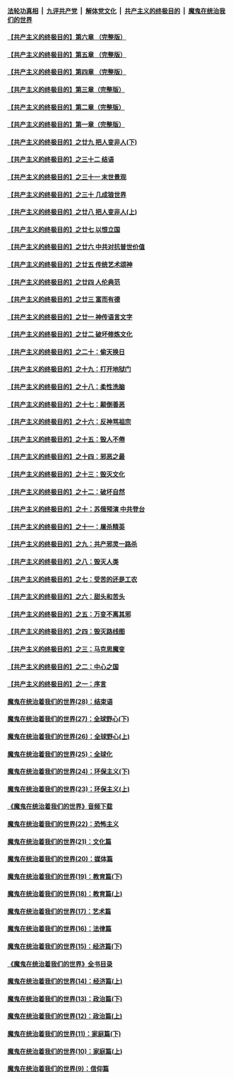####  [法轮功真相](../../../../basic/blob/master/README.md?t=11251101) &nbsp;|&nbsp; [九评共产党](../../../../9ping.md/blob/master/README.md?t=11251101) &nbsp;|&nbsp; [解体党文化](../../../../jtdwh.md/blob/master/README.md?t=11251101)  &nbsp;|&nbsp; [共产主义的终极目的](../../../../gczydzjmd.md/blob/master/README.md?t=11251101) &nbsp;|&nbsp; [魔鬼在统治我们的世界](../../../../mgztzwmdsj.md/blob/master/README.md?t=11251101) 

#### [【共产主义的终极目的】第六章 （完整版）](../pages/nsc422/n11428913.md?t=11251101) 

#### [【共产主义的终极目的】第五章 （完整版）](../pages/nsc422/n11428912.md?t=11251101) 

#### [【共产主义的终极目的】第四章 （完整版）](../pages/nsc422/n11428907.md?t=11251101) 

#### [【共产主义的终极目的】第三章（完整版）](../pages/nsc422/n11428848.md?t=11251101) 

#### [【共产主义的终极目的】第二章（完整版）](../pages/nsc422/n11428831.md?t=11251101) 

#### [【共产主义的终极目的】第一章（完整版）](../pages/nsc422/n11417651.md?t=11251101) 

#### [【共产主义的终极目的】之廿九 把人变非人(下)](../pages/nsc422/n11344140.md?t=11251101) 

#### [【共产主义的终极目的】之三十二 结语](../pages/nsc422/n11360535.md?t=11251101) 

#### [【共产主义的终极目的】之三十一 末世景观](../pages/nsc422/n11351129.md?t=11251101) 

#### [【共产主义的终极目的】之三十 几成狼世界](../pages/nsc422/n11348280.md?t=11251101) 

#### [【共产主义的终极目的】之廿八 把人变非人(上)](../pages/nsc422/n11340492.md?t=11251101) 

#### [【共产主义的终极目的】之廿七 以恨立国](../pages/nsc422/n11336944.md?t=11251101) 

#### [【共产主义的终极目的】之廿六 中共对抗普世价值](../pages/nsc422/n11324785.md?t=11251101) 

#### [【共产主义的终极目的】之廿五 传统艺术颂神](../pages/nsc422/n11296396.md?t=11251101) 

#### [【共产主义的终极目的】之廿四 人伦典范](../pages/nsc422/n11296397.md?t=11251101) 

#### [【共产主义的终极目的】之廿三 富而有德](../pages/nsc422/n11283598.md?t=11251101) 

#### [【共产主义的终极目的】之廿一 神传语言文字](../pages/nsc422/n11263265.md?t=11251101) 

#### [【共产主义的终极目的】之廿二 破坏修炼文化](../pages/nsc422/n11245728.md?t=11251101) 

#### [【共产主义的终极目的】之二十：偷天换日](../pages/nsc422/n11238846.md?t=11251101) 

#### [【共产主义的终极目的】之十九：打开地狱门](../pages/nsc422/n11206376.md?t=11251101) 

#### [【共产主义的终极目的】之十八：柔性洗脑](../pages/nsc422/n11199994.md?t=11251101) 

#### [【共产主义的终极目的】之十七：颠倒善恶](../pages/nsc422/n11179782.md?t=11251101) 

#### [【共产主义的终极目的】之十六：反神骂祖宗](../pages/nsc422/n11166798.md?t=11251101) 

#### [【共产主义的终极目的】之十五：毁人不倦](../pages/nsc422/n11166792.md?t=11251101) 

#### [【共产主义的终极目的】之十四：邪恶之最](../pages/nsc422/n11150249.md?t=11251101) 

#### [【共产主义的终极目的】之十三：毁灭文化](../pages/nsc422/n11135227.md?t=11251101) 

#### [【共产主义的终极目的】之十二：破坏自然](../pages/nsc422/n11135214.md?t=11251101) 

#### [【共产主义的终极目的】之十：苏俄预演 中共登台](../pages/nsc422/n11118424.md?t=11251101) 

#### [【共产主义的终极目的】之十一：屠杀精英](../pages/nsc422/n11118442.md?t=11251101) 

#### [【共产主义的终极目的】之九：共产邪灵一路杀](../pages/nsc422/n11114139.md?t=11251101) 

#### [【共产主义的终极目的】之八：毁灭人类](../pages/nsc422/n11108503.md?t=11251101) 

#### [【共产主义的终极目的】之七：受苦的还是工农](../pages/nsc422/n11101809.md?t=11251101) 

#### [【共产主义的终极目的】之六：甜头和苦头](../pages/nsc422/n11096971.md?t=11251101) 

#### [【共产主义的终极目的】之五：万变不离其邪](../pages/nsc422/n11091285.md?t=11251101) 

#### [【共产主义的终极目的】之四：毁灭路线图](../pages/nsc422/n11086284.md?t=11251101) 

#### [【共产主义的终极目的】之三：马克思魔变](../pages/nsc422/n11061941.md?t=11251101) 

#### [【共产主义的终极目的】之二：中心之国](../pages/nsc422/n11047728.md?t=11251101) 

#### [【共产主义的终极目的】之一：序言](../pages/nsc422/n11086077.md?t=11251101) 

#### [魔鬼在统治着我们的世界(28)：结束语](../pages/nsc422/n10936246.md?t=11251101) 

#### [魔鬼在统治着我们的世界(27)：全球野心(下)](../pages/nsc422/n10928319.md?t=11251101) 

#### [魔鬼在统治着我们的世界(26)：全球野心(上)](../pages/nsc422/n10900318.md?t=11251101) 

#### [魔鬼在统治着我们的世界(25)：全球化](../pages/nsc422/n10788205.md?t=11251101) 

#### [魔鬼在统治着我们的世界(24)：环保主义(下)](../pages/nsc422/n10695307.md?t=11251101) 

#### [魔鬼在统治着我们的世界(23)：环保主义(上)](../pages/nsc422/n10688613.md?t=11251101) 

#### [《魔鬼在统治着我们的世界》音频下载](../pages/nsc422/n10635553.md?t=11251101) 

#### [魔鬼在统治着我们的世界(22)：恐怖主义](../pages/nsc422/n10614727.md?t=11251101) 

#### [魔鬼在统治着我们的世界(21)：文化篇](../pages/nsc422/n10597706.md?t=11251101) 

#### [魔鬼在统治着我们的世界(20)：媒体篇](../pages/nsc422/n10586579.md?t=11251101) 

#### [魔鬼在统治着我们的世界(19)：教育篇(下)](../pages/nsc422/n10564808.md?t=11251101) 

#### [魔鬼在统治着我们的世界(18)：教育篇(上)](../pages/nsc422/n10526970.md?t=11251101) 

#### [魔鬼在统治着我们的世界(17)：艺术篇](../pages/nsc422/n10499093.md?t=11251101) 

#### [魔鬼在统治着我们的世界(16)：法律篇](../pages/nsc422/n10485969.md?t=11251101) 

#### [魔鬼在统治着我们的世界(15)：经济篇(下)](../pages/nsc422/n10469975.md?t=11251101) 

#### [《魔鬼在统治着我们的世界》全书目录](../pages/nsc422/n10464261.md?t=11251101) 

#### [魔鬼在统治着我们的世界(14)：经济篇(上)](../pages/nsc422/n10457370.md?t=11251101) 

#### [魔鬼在统治着我们的世界(13)：政治篇(下)](../pages/nsc422/n10448270.md?t=11251101) 

#### [魔鬼在统治着我们的世界(12)：政治篇(上)](../pages/nsc422/n10444576.md?t=11251101) 

#### [魔鬼在统治着我们的世界(11)：家庭篇(下)](../pages/nsc422/n10440961.md?t=11251101) 

#### [魔鬼在统治着我们的世界(10)：家庭篇(上)](../pages/nsc422/n10435448.md?t=11251101) 

#### [魔鬼在统治着我们的世界(9)：信仰篇](../pages/nsc422/n10432159.md?t=11251101) 

